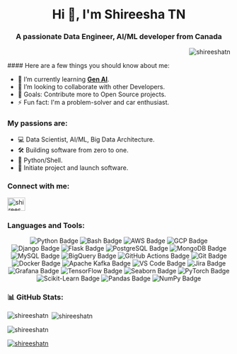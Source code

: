<h1 align="center">Hi 👋, I'm Shireesha TN</h1>
<h3 align="center">A passionate Data Engineer, AI/ML developer from Canada</h3>
<p align="right"> <img src="https://komarev.com/ghpvc/?username=shireeshatn&label=Profile%20views&color=0e75b6&style=flat" alt="shireeshatn" /> </p>
#### Here are a few things you should know about me:

- 🌱 I’m currently learning **[Gen AI]()**.
- 👯 I’m looking to collaborate with other Developers.
- 🥅 Goals: Contribute more to Open Source projects.
- ⚡ Fun fact: I'm a problem-solver and car enthusiast.
</p>

### My passions are:

- 💻 Data Scientist, AI/ML, Big Data Architecture.
- 🛠️ Building software from zero to one.
- 🐍 Python/Shell.
- 🚀 Initiate project and launch software.


<h3 align="left">Connect with me:</h3>
<p align="left">
<a href="https://linkedin.com/in/shireeshatn" target="blank"><img align="center" src="https://raw.githubusercontent.com/rahuldkjain/github-profile-readme-generator/master/src/images/icons/Social/linked-in-alt.svg" alt="shireeshatn" height="30" width="40" /></a>
</p>

<h3 align="left">Languages and Tools:</h3>

<p align="center"> <img src="https://img.shields.io/badge/Python-3670A0?style=for-the-badge&logo=python&logoColor=ffdd54" alt="Python Badge"> <img src="https://img.shields.io/badge/Bash-4EAA25?style=for-the-badge&logo=gnu-bash&logoColor=white" alt="Bash Badge"> <img src="https://img.shields.io/badge/AWS-FF9900?style=for-the-badge&logo=amazon-aws&logoColor=black" alt="AWS Badge"> <img src="https://img.shields.io/badge/GCP-4285F4?style=for-the-badge&logo=google-cloud&logoColor=white" alt="GCP Badge"> <img src="https://img.shields.io/badge/Django-092E20?style=for-the-badge&logo=django&logoColor=white" alt="Django Badge"> <img src="https://img.shields.io/badge/Flask-000000?style=for-the-badge&logo=flask&logoColor=white" alt="Flask Badge"> <img src="https://img.shields.io/badge/PostgreSQL-336791?style=for-the-badge&logo=postgresql&logoColor=white" alt="PostgreSQL Badge"> <img src="https://img.shields.io/badge/MongoDB-47A248?style=for-the-badge&logo=mongodb&logoColor=white" alt="MongoDB Badge"> <img src="https://img.shields.io/badge/MySQL-4479A1?style=for-the-badge&logo=mysql&logoColor=black" alt="MySQL Badge"> <img src="https://img.shields.io/badge/BigQuery-4285F4?style=for-the-badge&logo=google-bigquery&logoColor=white" alt="BigQuery Badge"> <img src="https://img.shields.io/badge/GitHub%20Actions-2088FF?style=for-the-badge&logo=github-actions&logoColor=white" alt="GitHub Actions Badge"> <img src="https://img.shields.io/badge/Git-F05032?style=for-the-badge&logo=git&logoColor=white" alt="Git Badge"> <img src="https://img.shields.io/badge/Docker-2496ED?style=for-the-badge&logo=docker&logoColor=white" alt="Docker Badge"> <img src="https://img.shields.io/badge/Apache%20Kafka-231F20?style=for-the-badge&logo=apache-kafka&logoColor=white" alt="Apache Kafka Badge"> <img src="https://img.shields.io/badge/VS%20Code-007ACC?style=for-the-badge&logo=visual-studio-code&logoColor=white" alt="VS Code Badge"> <img src="https://img.shields.io/badge/Jira-0052CC?style=for-the-badge&logo=jira&logoColor=white" alt="Jira Badge"> <img src="https://img.shields.io/badge/Grafana-F46800?style=for-the-badge&logo=grafana&logoColor=white" alt="Grafana Badge"> <img src="https://img.shields.io/badge/TensorFlow-FF9900?style=for-the-badge&logo=tensorflow&logoColor=white" alt="TensorFlow Badge"> <img src="https://img.shields.io/badge/Seaborn-3776AB?style=for-the-badge&logo=seaborn&logoColor=white" alt="Seaborn Badge"> <img src="https://img.shields.io/badge/PyTorch-EE4C2C?style=for-the-badge&logo=pytorch&logoColor=white" alt="PyTorch Badge"> <img src="https://img.shields.io/badge/Scikit--Learn-F7931E?style=for-the-badge&logo=scikit-learn&logoColor=white" alt="Scikit-Learn Badge"> <img src="https://img.shields.io/badge/Pandas-150458?style=for-the-badge&logo=pandas&logoColor=white" alt="Pandas Badge"> <img src="https://img.shields.io/badge/NumPy-013243?style=for-the-badge&logo=numpy&logoColor=white" alt="NumPy Badge"> </p>


<h3 align="left">📊 GitHub Stats:</h3>

<p><img align="left" src="https://github-readme-stats.vercel.app/api/top-langs?username=shireeshatn&show_icons=true&locale=en&layout=compact" alt="shireeshatn" /></p>

<p>&nbsp;<img align="center" src="https://github-readme-stats.vercel.app/api?username=shireeshatn&show_icons=true&locale=en" alt="shireeshatn" /></p>

<p><img align="center" src="https://github-readme-streak-stats.herokuapp.com/?user=shireeshatn&" alt="shireeshatn" /></p>

<p align="left"> <a href="https://github.com/ryo-ma/github-profile-trophy"><img src="https://github-profile-trophy.vercel.app/?username=shireeshatn" alt="shireeshatn" /></a> </p>
